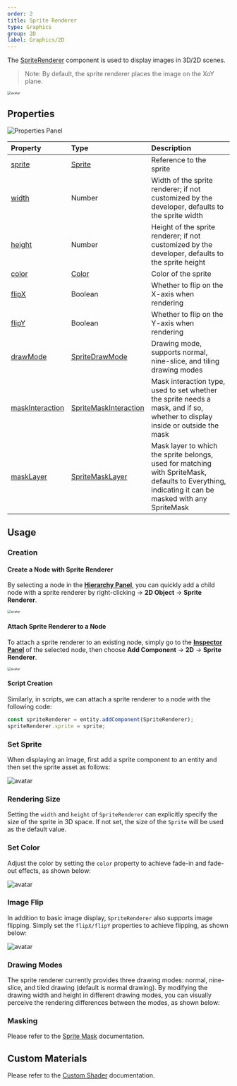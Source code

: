 ```yaml
---
order: 2
title: Sprite Renderer
type: Graphics
group: 2D
label: Graphics/2D
---
```


The [SpriteRenderer](/apis/core/#SpriteRenderer) component is used to display images in 3D/2D scenes.

> Note: By default, the sprite renderer places the image on the XoY plane.

<img src="https://gw.alipayobjects.com/mdn/rms_7c464e/afts/img/A*_5fjTp0r2KEAAAAAAAAAAAAAARQnAQ" alt="avatar" style="zoom:50%;" />

## Properties

![Properties Panel](https://mdn.alipayobjects.com/huamei_w6ifet/afts/img/A*pcbLSahH--YAAAAAAAAAAAAADjCHAQ/original)

| Property                                                     | Type                                                      | Description                                                                                      |
| :----------------------------------------------------------- | :-------------------------------------------------------- | :------------------------------------------------------------------------------------------------ |
| [sprite](/apis/core/#SpriteRenderer-sprite)                   | [Sprite](/apis/core/#Sprite)                               | Reference to the sprite                                                                          |
| [width](/apis/core/#SpriteRenderer-width)                     | Number                                                    | Width of the sprite renderer; if not customized by the developer, defaults to the sprite width   |
| [height](/apis/core/#SpriteRenderer-height)                   | Number                                                    | Height of the sprite renderer; if not customized by the developer, defaults to the sprite height |
| [color](/apis/core/#SpriteRenderer-color)                     | [Color](/apis/math/#Color)                                 | Color of the sprite                                                                              |
| [flipX](/apis/core/#SpriteRenderer-flipX)                     | Boolean                                                   | Whether to flip on the X-axis when rendering                                                     |
| [flipY](/apis/core/#SpriteRenderer-flipY)                     | Boolean                                                   | Whether to flip on the Y-axis when rendering                                                     |
| [drawMode](/apis/core/#SpriteRenderer-drawMode)               | [SpriteDrawMode](/apis/core/#SpriteDrawMode)               | Drawing mode, supports normal, nine-slice, and tiling drawing modes                              |
| [maskInteraction](/apis/core/#SpriteRenderer-maskInteraction) | [SpriteMaskInteraction](/apis/core/#SpriteMaskInteraction) | Mask interaction type, used to set whether the sprite needs a mask, and if so, whether to display inside or outside the mask |
| [maskLayer](/apis/core/#SpriteRenderer-maskLayer)             | [SpriteMaskLayer](/apis/core/#SpriteMaskLayer)             | Mask layer to which the sprite belongs, used for matching with SpriteMask, defaults to Everything, indicating it can be masked with any SpriteMask |

## Usage

### Creation

#### Create a Node with Sprite Renderer

By selecting a node in the **[Hierarchy Panel](/en/docs/interface-hierarchy)**, you can quickly add a child node with a sprite renderer by right-clicking -> **2D Object** -> **Sprite Renderer**.

<img src="https://mdn.alipayobjects.com/huamei_yo47yq/afts/img/A*fiA8R5ZwXyUAAAAAAAAAAAAADhuCAQ/original" alt="avatar" style="zoom:50%;" />

#### Attach Sprite Renderer to a Node

To attach a sprite renderer to an existing node, simply go to the **[Inspector Panel](/en/docs/interface-inspector)** of the selected node, then choose **Add Component** -> **2D** -> **Sprite Renderer**.

<img src="https://mdn.alipayobjects.com/huamei_yo47yq/afts/img/A*UnDbQZHMOCcAAAAAAAAAAAAADhuCAQ/original" alt="avatar" style="zoom:50%;" />

#### Script Creation

Similarly, in scripts, we can attach a sprite renderer to a node with the following code:

```typescript
const spriteRenderer = entity.addComponent(SpriteRenderer);
spriteRenderer.sprite = sprite;
```

### Set Sprite

When displaying an image, first add a sprite component to an entity and then set the sprite asset as follows:

<img src="https://mdn.alipayobjects.com/huamei_w6ifet/afts/img/A*adizTpp_l5cAAAAAAAAAAAAADjCHAQ/original" alt="avatar"  />

### Rendering Size

Setting the `width` and `height` of `SpriteRenderer` can explicitly specify the size of the sprite in 3D space. If not set, the size of the `Sprite` will be used as the default value.

<playground src="sprite-size.ts"></playground>

### Set Color

Adjust the color by setting the `color` property to achieve fade-in and fade-out effects, as shown below:

<img src="https://mdn.alipayobjects.com/huamei_w6ifet/afts/img/A*5pRRSLLGfq8AAAAAAAAAAAAADjCHAQ/original" alt="avatar"  />

### Image Flip

In addition to basic image display, `SpriteRenderer` also supports image flipping. Simply set the `flipX/flipY` properties to achieve flipping, as shown below:

<img src="https://mdn.alipayobjects.com/huamei_w6ifet/afts/img/A*sK6tTJELnP0AAAAAAAAAAAAADjCHAQ/original" alt="avatar"  />

<playground src="sprite-flip.ts"></playground>

### Drawing Modes

The sprite renderer currently provides three drawing modes: normal, nine-slice, and tiled drawing (default is normal drawing). By modifying the drawing width and height in different drawing modes, you can visually perceive the rendering differences between the modes, as shown below:

<playground src="sprite-drawMode.ts"></playground>

### Masking

Please refer to the [Sprite Mask](/en/docs/graphics-2d-spriteMask) documentation.

## Custom Materials

Please refer to the [Custom Shader](/en/docs/graphics-shader-custom) documentation.

<playground src="sprite-material-blur.ts"></playground>

